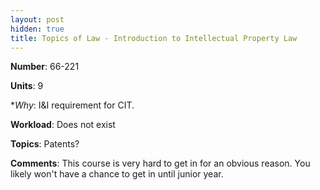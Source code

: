 ```yaml
---
layout: post
hidden: true
title: Topics of Law - Introduction to Intellectual Property Law
---
```

**Number**: 66-221

**Units**: 9

**Why*: I&I requirement for CIT.

**Workload**: Does not exist

**Topics**: Patents?

**Comments**: This course is very hard to get in for an obvious reason. You likely won't have a chance to get in until junior year.


